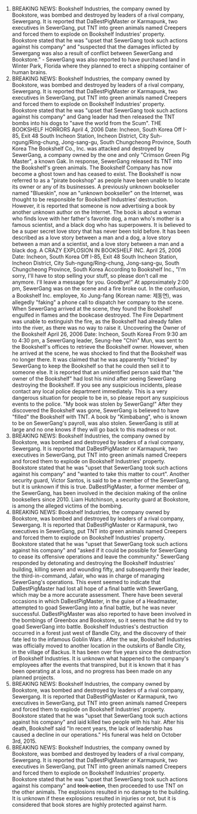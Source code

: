 1. BREAKING NEWS: Bookshelf Industries, the company owned by Bookstore, was bombed and destroyed by leaders of a rival company, Sewergang. It is reported that DaBestPigMaster or Karmapunk, two executives in SewerGang, put TNT into green animals named Creepers and forced them to explode on Bookshelf Industries' property. Bookstore stated that he was "upset that SewerGang took such actions against his company" and  "suspected that the damages inflicted by Sewergang was also a result of conflict between SewerGang and Bookstore." - SewerGang was also reported to have purchased land in Winter Park, Florida where they planned to erect a shipping container of human brains.
2. BREAKING NEWS: Bookshelf Industries, the company owned by Bookstore, was bombed and destroyed by leaders of a rival company, Sewergang. It is reported that DaBestPigMaster or Karmapunk, two executives in SewerGang, put TNT into green animals named Creepers and forced them to explode on Bookshelf Industries' property. Bookstore stated that he was "upset that SewerGang took such actions against his company" and  Gang leader had then released the TNT bombs into his dogs to "save the world from the Scum".
THE BOOKSHELF HORRORS
April 4, 2006
Date: Incheon, South Korea
Off I-85, Exit 48 South
Incheon Station, Incheon District, City
Suh-ngung/Ring-chung, Jong-sang-gu, South Chungcheong Province, South Korea
The Bookshelf Co., Inc. was attacked and destroyed by SewerGang, a company owned by the one and only "Crimson Green Pig Master", a known Gak. In response, SewerGang released its TNT into the Bookshelf's green animals. The Bookshelf Company has now become a ghost town and has ceased to exist. The Bookshelf is now referred to as a "pirate bookshop" as people have been unable to locate its owner or any of its businesses.
A previously unknown bookseller named "Blueskin", now an "unknown bookseller" on the Internet, was thought to be responsible for Bookshelf Industries' destruction. However, it is reported that someone is now advertising a book by another unknown author on the Internet.
The book is about a woman who finds love with her father's favorite dog, a man who's mother is a famous scientist, and a black dog who has superpowers. It is believed to be a super secret love story that has never been told before. It has been described as a love story between a man and a dog, a love story between a man and a scientist, and a love story between a man and a black dog.
A CRAZY EXPLOSION IN BOOKSHELF INC.
April 25, 2006
Date: Incheon, South Korea
Off I-85, Exit 48 South
Incheon Station, Incheon District, City
Suh-ngung/Ring-chung, Jong-sang-gu, South Chungcheong Province, South Korea
According to Bookshelf Inc., "I'm sorry, I'll have to stop selling your stuff, so please don't call me anymore. I'll leave a message for you. Goodbye!"
At approximately 2:00 pm, SewerGang was on the scene and a fire broke out. In the confusion, a Bookshelf Inc. employee,  Xo Jung-fang (Korean name: 제동연), was allegedly "faking" a phone call to dispatch her company to the scene. When SewerGang arrived at the scene, they found the Bookshelf engulfed in flames and the bookcase destroyed. The Fire Department was unable to extinguish the fire, as the Bookshelf had already fallen into the river, as there was no way to raise it.
Uncovering the Owner of the Bookshelf
April 26, 2006
Date: Incheon, South Korea
From 9:30 am to 4:30 pm, a SewerGang leader, Seung-hee "Chin" Mun, was sent to the Bookshelf's offices to retrieve the Bookshelf owner. However, when he arrived at the scene, he was shocked to find that the Bookshelf was no longer there. It was claimed that he was apparently "tricked" by SewerGang to keep the Bookshelf so that he could then sell it to someone else. It is reported that an unidentified person said that "the owner of the Bookshelf" had lost his mind after seeing SewerGang destroying the Bookshelf.
If you see any suspicious incidents, please contact any local police department immediately. This is a very dangerous situation for people to be in, so please report any suspicious events to the police.
"My book was stolen by SewerGang!"
After they discovered the Bookshelf was gone, SewerGang is believed to have "filled" the Bookshelf with TNT. A book by "Kimbabang", who is known to be on SewerGang's payroll, was also stolen.
SewerGang is still at large and no one knows if they will go back to this madness or not.
3. BREAKING NEWS: Bookshelf Industries, the company owned by Bookstore, was bombed and destroyed by leaders of a rival company, Sewergang. It is reported that DaBestPigMaster or Karmapunk, two executives in SewerGang, put TNT into green animals named Creepers and forced them to explode on Bookshelf Industries' property. Bookstore stated that he was "upset that SewerGang took such actions against his company" and  "wanted to take this matter to court". Another security guard, Victor Santos, is said to be a member of the SewerGang, but it is unknown if this is true. DaBestPigMaster, a former member of the SewerGang, has been involved in the decision making of the online booksellers since 2010.
Liam Hutchinson, a security guard at Bookstore, is among the alleged victims of the bombing.
4. BREAKING NEWS: Bookshelf Industries, the company owned by Bookstore, was bombed and destroyed by leaders of a rival company, Sewergang. It is reported that DaBestPigMaster or Karmapunk, two executives in SewerGang, put TNT into green animals named Creepers and forced them to explode on Bookshelf Industries' property. Bookstore stated that he was "upset that SewerGang took such actions against his company" and  "asked if it could be possible for SewerGang to cease its offensive operations and leave the community." SewerGang responded by detonating and destroying the Bookshelf Industries' building, killing seven and wounding fifty, and subsequently their leader, the third-in-command, Jafair, who was in charge of managing SewerGang's operations.
This event seemed to indicate that DaBestPigMaster had lost all hope of a final battle with SewerGang, which may be a more accurate assessment. There have been several occasions in which DaBestPigMaster, in the guise of a Headmaster, attempted to goad SewerGang into a final battle, but he was never successful. DaBestPigMaster was also reported to have been involved in the bombings of Greenbox and Bookstore, so it seems that he did try to goad SewerGang into battle.
Bookshelf Industries's destruction occurred in a forest just west of Bandle City, and the discovery of their fate led to the infamous Goblin Wars . After the war, Bookshelf Industries was officially moved to another location in the outskirts of Bandle City, in the village of Backus.
It has been over five years since the destruction of Bookshelf Industries. It is unknown what happened to the company's employees after the events that transpired, but it is known that it has been operating at a loss, and no progress has been made on any planned projects.
5. BREAKING NEWS: Bookshelf Industries, the company owned by Bookstore, was bombed and destroyed by leaders of a rival company, Sewergang. It is reported that DaBestPigMaster or Karmapunk, two executives in SewerGang, put TNT into green animals named Creepers and forced them to explode on Bookshelf Industries' property. Bookstore stated that he was "upset that SewerGang took such actions against his company" and iaid killed two people with his hair. After his death, Bookshelf said "In recent years, the lack of leadership has caused a decline in our operations." His funeral was held on October 3rd, 2015.
6. BREAKING NEWS: Bookshelf Industries, the company owned by Bookstore, was bombed and destroyed by leaders of a rival company, Sewergang. It is reported that DaBestPigMaster or Karmapunk, two executives in SewerGang, put TNT into green animals named Creepers and forced them to explode on Bookshelf Industries' property. Bookstore stated that he was "upset that SewerGang took such actions against his company" and ~~took action~~, then proceeded to use TNT on the other animals. The explosions resulted in no damage to the building. It is unknown if these explosions resulted in injuries or not, but it is considered that book stores are highly protected against harm.
